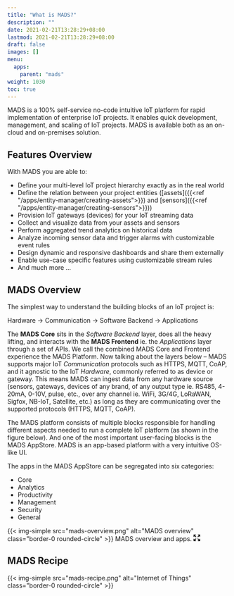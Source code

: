 ```yaml
---
title: "What is MADS?"
description: ""
date: 2021-02-21T13:28:29+08:00
lastmod: 2021-02-21T13:28:29+08:00
draft: false
images: []
menu:
  apps:
    parent: "mads"
weight: 1030
toc: true
---
```


MADS is a 100% self-service no-code intuitive IoT platform for rapid implementation of enterprise IoT projects. It enables quick development, management, and scaling of IoT projects. MADS is available both as an on-cloud and on-premises solution.

## Features Overview

With MADS you are able to:

* Define your multi-level IoT project hierarchy exactly as in the real world
* Define the relation between your project entities ([assets]({{<ref "/apps/entity-manager/creating-assets">}}) and [sensors]({{<ref "/apps/entity-manager/creating-sensors">}}))
* Provision IoT gateways (devices) for your IoT streaming data
* Collect and visualize data from your assets and sensors
* Perform aggregated trend analytics on historical data
* Analyze incoming sensor data and trigger alarms with customizable event rules
* Design dynamic and responsive dashboards and share them externally
* Enable use-case specific features using customizable stream rules
* And much more ...

## MADS Overview

The simplest way to understand the building blocks of an IoT project is:

Hardware → Communication → Software Backend → Applications

The **MADS Core** sits in the *Software Backend* layer, does all the heavy lifting, and interacts with the **MADS Frontend** ie. the *Applications* layer through a set of APIs. We call the combined MADS Core and Frontend experience the MADS Platform. Now talking about the layers below – MADS supports major IoT *Communication* protocols such as HTTPS, MQTT, CoAP, and it agnostic to the IoT *Hardware*, commonly referred to as device or gateway. This means MADS can ingest data from any hardware source (sensors, gateways, devices of any brand, of any output type ie. RS485, 4-20mA, 0-10V, pulse, etc., over any channel ie. WiFi, 3G/4G, LoRaWAN, Sigfox, NB-IoT, Satellite, etc.) as long as they are communicating over the supported protocols (HTTPS, MQTT, CoAP).

The MADS platform consists of multiple blocks responsible for handling different aspects needed to run a complete IoT platform (as shown in the figure below). And one of the most important user-facing blocks is the MADS AppStore. MADS is an app-based platform with a very intuitive OS-like UI.

The apps in the MADS AppStore can be segregated into six categories:
* Core
* Analytics
* Productivity
* Management
* Security
* General 

{{< img-simple src="mads-overview.png" alt="MADS overview" class="border-0 rounded-circle" >}}
MADS overview and apps. [![Enlarge](enlarge.png "Enlarge")](mads-overview.png)

## MADS Recipe

{{< img-simple src="mads-recipe.png" alt="Internet of Things" class="border-0 rounded-circle" >}}
